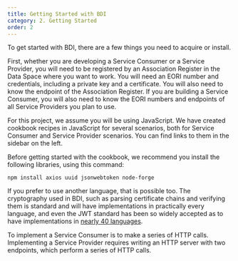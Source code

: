 ```yaml
---
title: Getting Started with BDI
category: 2. Getting Started
order: 2
---
```


To get started with BDI, there are a few things you need to acquire or install.

First, whether you are developing a Service Consumer or a Service Provider, you will need to be registered by an Association Register in the Data Space where you want to work. You will need an EORI number and credentials, including a private key and a certificate. You will also need to know the endpoint of the Association Register. If you are building a Service Consumer, you will also need to know the EORI numbers and endpoints of all Service Providers you plan to use.

For this project, we assume you will be using JavaScript. We have created cookbook recipes in JavaScript for several scenarios, both for Service Consumer and Service Provider scenarios. You can find links to them in the sidebar on the left.

Before getting started with the cookbook, we recommend you install the following libraries, using this command:

`npm install axios uuid jsonwebtoken node-forge`

If you prefer to use another language, that is possible too. The cryptography used in BDI, such as parsing certificate chains and verifying them is standard and will have implementations in practically every language, and even the JWT standard has been so widely accepted as to have implementations in [nearly 40 languages](https://jwt.io/libraries).

To implement a Service Consumer is to make a series of HTTP calls. Implementing a Service Provider requires writing an HTTP server with two endpoints, which perform a series of HTTP calls.
